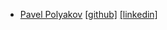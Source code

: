 * [Pavel Polyakov](http://pavelpolyakov.com) [[github]](https://github.com/PavelPolyakov) [[linkedin]](https://de.linkedin.com/pub/pavel-polyakov/15/b23/856)